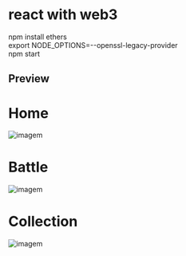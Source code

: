 # react with web3
npm install ethers  
export NODE_OPTIONS=--openssl-legacy-provider  
npm start   
## Preview   
# Home  
![imagem](https://user-images.githubusercontent.com/15989933/153777731-e2be5a8a-18cb-46d7-889a-5375014f0c16.png)
# Battle  
![imagem](https://user-images.githubusercontent.com/15989933/155237815-cdc2790d-f9d6-4fd7-944e-ef70139ca7af.png)
# Collection   
![imagem](https://user-images.githubusercontent.com/15989933/153777738-e3cadaba-1b45-4070-b36f-71e54b5d06c2.png)


